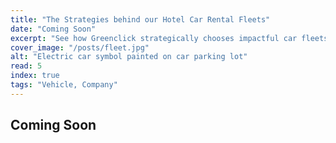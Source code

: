 ```yaml
---
title: "The Strategies behind our Hotel Car Rental Fleets"
date: "Coming Soon"
excerpt: "See how Greenclick strategically chooses impactful car fleets for rental at select hotels."
cover_image: "/posts/fleet.jpg"
alt: "Electric car symbol painted on car parking lot"
read: 5
index: true
tags: "Vehicle, Company"
---
```


## Coming Soon


